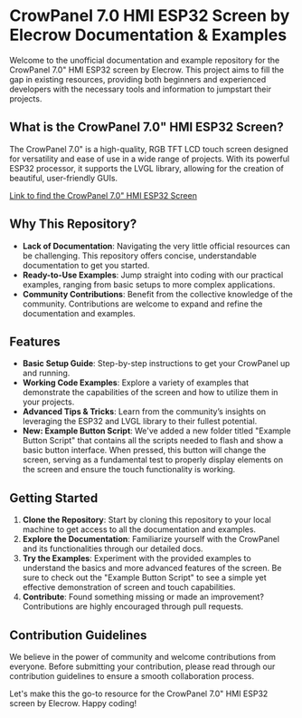 # CrowPanel 7.0 HMI ESP32 Screen by Elecrow Documentation & Examples

Welcome to the unofficial documentation and example repository for the CrowPanel 7.0" HMI ESP32 screen by Elecrow. This project aims to fill the gap in existing resources, providing both beginners and experienced developers with the necessary tools and information to jumpstart their projects.

## What is the CrowPanel 7.0" HMI ESP32 Screen?

The CrowPanel 7.0" is a high-quality, RGB TFT LCD touch screen designed for versatility and ease of use in a wide range of projects. With its powerful ESP32 processor, it supports the LVGL library, allowing for the creation of beautiful, user-friendly GUIs.

[Link to find the CrowPanel 7.0" HMI ESP32 Screen](https://www.elecrow.com/esp32-display-7-inch-hmi-display-rgb-tft-lcd-touch-screen-support-lvgl.html)

## Why This Repository?

- **Lack of Documentation**: Navigating the very little official resources can be challenging. This repository offers concise, understandable documentation to get you started.
- **Ready-to-Use Examples**: Jump straight into coding with our practical examples, ranging from basic setups to more complex applications.
- **Community Contributions**: Benefit from the collective knowledge of the community. Contributions are welcome to expand and refine the documentation and examples.

## Features

- **Basic Setup Guide**: Step-by-step instructions to get your CrowPanel up and running.
- **Working Code Examples**: Explore a variety of examples that demonstrate the capabilities of the screen and how to utilize them in your projects.
- **Advanced Tips & Tricks**: Learn from the community’s insights on leveraging the ESP32 and LVGL library to their fullest potential.
- **New: Example Button Script**: We've added a new folder titled "Example Button Script" that contains all the scripts needed to flash and show a basic button interface. When pressed, this button will change the screen, serving as a fundamental test to properly display elements on the screen and ensure the touch functionality is working.

## Getting Started

1. **Clone the Repository**: Start by cloning this repository to your local machine to get access to all the documentation and examples.
2. **Explore the Documentation**: Familiarize yourself with the CrowPanel and its functionalities through our detailed docs.
3. **Try the Examples**: Experiment with the provided examples to understand the basics and more advanced features of the screen. Be sure to check out the "Example Button Script" to see a simple yet effective demonstration of screen and touch capabilities.
4. **Contribute**: Found something missing or made an improvement? Contributions are highly encouraged through pull requests.

## Contribution Guidelines

We believe in the power of community and welcome contributions from everyone. Before submitting your contribution, please read through our contribution guidelines to ensure a smooth collaboration process.

Let's make this the go-to resource for the CrowPanel 7.0" HMI ESP32 screen by Elecrow. Happy coding!
